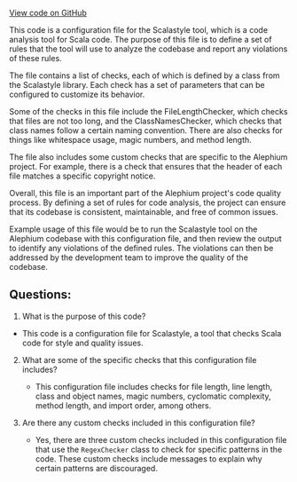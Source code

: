 [View code on GitHub](https://github.com/oxygenium/oxygenium/project/scalastyle-config.xml)

This code is a configuration file for the Scalastyle tool, which is a code analysis tool for Scala code. The purpose of this file is to define a set of rules that the tool will use to analyze the codebase and report any violations of these rules. 

The file contains a list of checks, each of which is defined by a class from the Scalastyle library. Each check has a set of parameters that can be configured to customize its behavior. 

Some of the checks in this file include the FileLengthChecker, which checks that files are not too long, and the ClassNamesChecker, which checks that class names follow a certain naming convention. There are also checks for things like whitespace usage, magic numbers, and method length. 

The file also includes some custom checks that are specific to the Alephium project. For example, there is a check that ensures that the header of each file matches a specific copyright notice. 

Overall, this file is an important part of the Alephium project's code quality process. By defining a set of rules for code analysis, the project can ensure that its codebase is consistent, maintainable, and free of common issues. 

Example usage of this file would be to run the Scalastyle tool on the Alephium codebase with this configuration file, and then review the output to identify any violations of the defined rules. The violations can then be addressed by the development team to improve the quality of the codebase.
## Questions: 
 1. What is the purpose of this code?
   - This code is a configuration file for Scalastyle, a tool that checks Scala code for style and quality issues.

2. What are some of the specific checks that this configuration file includes?
   - This configuration file includes checks for file length, line length, class and object names, magic numbers, cyclomatic complexity, method length, and import order, among others.

3. Are there any custom checks included in this configuration file?
   - Yes, there are three custom checks included in this configuration file that use the `RegexChecker` class to check for specific patterns in the code. These custom checks include messages to explain why certain patterns are discouraged.